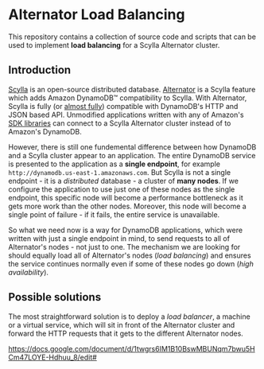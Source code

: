 # Alternator Load Balancing

This repository contains a collection of source code and scripts that can
be used to implement **load balancing** for a Scylla Alternator cluster.

## Introduction

[Scylla](https://github.com/scylladb/scylla) is an open-source distributed
database.  [Alternator](https://docs.scylladb.com/using-scylla/alternator/)
is a Scylla feature which adds Amazon DynamoDB&trade; compatibility to
Scylla. With Alternator, Scylla is fully (or [almost fully](https://github.com/scylladb/scylla/blob/master/docs/alternator/alternator.md#current-compatibility-with-dynamodb))
compatible with DynamoDB's HTTP and JSON based API. Unmodified applications
written with any of Amazon's [SDK libraries](https://aws.amazon.com/tools/)
can connect to a Scylla Alternator cluster instead of to Amazon's DynamoDB.

However, there is still one fundemental difference between how DynamoDB
and a Scylla cluster appear to an application. The entire DynamoDB service
is presented to the application as a **single endpoint**, for example
`http://dynamodb.us-east-1.amazonaws.com`. But Scylla is not a single
endpoint - it is a _distributed_ database - a cluster of **many nodes**.
If we configure the application to use just one of these nodes as the
single endpoint, this specific node will become a performance bottleneck
as it gets more work than the other nodes. Moreover, this node will become
a single point of failure - if it fails, the entire service is unavailable.

So what we need now is a way for DynamoDB applications, which were written
with just a single endpoint in mind, to send requests to all of Alternator's
nodes - not just to one. The mechanism we are looking for should equally
load all of Alternator's nodes (_load balancing_) and ensures the service
continues normally even if some of these nodes go down (_high availability_).

## Possible solutions

The most straightforward solution is to deploy a _load balancer_, a machine
or a virtual service, which will sit in front of the Alternator cluster
and forward the HTTP requests that it gets to the different Alternator nodes.


https://docs.google.com/document/d/1twgrs6IM1B10BswMBUNqm7bwu5HCm47LOYE-Hdhuu_8/edit#
